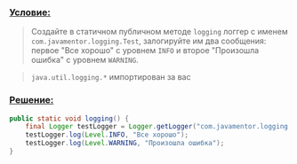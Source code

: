 ### [Условие:]()
>Создайте в статичном публичном методе `logging` логгер с именем 
`com.javamentor.logging.Test`, залогируйте им два сообщения: первое "Все хорошо" 
с уровнем `INFO` и второе "Произошла ошибка" с уровнем `WARNING`.

>`java.util.logging.*`  импортирован за вас

### [Решение:]()
```java
public static void logging() {
    final Logger testLogger = Logger.getLogger("com.javamentor.logging.Test");
    testLogger.log(Level.INFO, "Все хорошо");
    testLogger.log(Level.WARNING, "Произошла ошибка");
}
```
